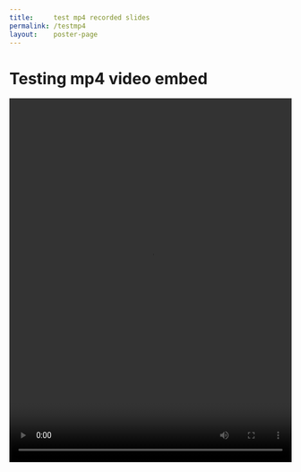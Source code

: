 ```yaml
---
title:     test mp4 recorded slides
permalink: /testmp4
layout:    poster-page
---
```


# Testing mp4 video embed

<video width="100%" height="650" controls>
  <source src="https://bytemal.github.io/bytemal-2020/submissions/files/Test-recording.mp4" type="video/mp4">
</video>

